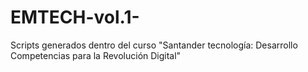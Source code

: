 # EMTECH-vol.1-
Scripts generados dentro del curso "Santander tecnología: Desarrollo Competencias para la Revolución Digital"
